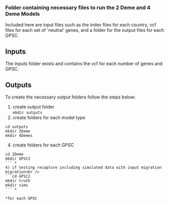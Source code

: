 ### Folder containing necessary files to run the 2 Deme and 4 Deme Models
Included here are input files such as the index files for each country, vcf files for each set of 'neutral' genes, and a folder for the output files for each GPSC. 

## Inputs
The inputs folder exists and contains the vcf for each number of genes and GPSC.

## Outputs
To create the necessary output folders follow the steps below: 

1) create output folder<br />
```mkdir outputs```
2) create folders for each model type<br />
```
cd outputs
mkdir 2Deme
mkdir 4Demes
```
4) create folders for each GPSC<br />
```
cd 2Deme
mkdir GPSC2
``` *
4) if testing recapture including simulated data with input migration migration<br />
```cd GPSC2
mkdir truth
mkdir sims
``` *

*for each GPSC


